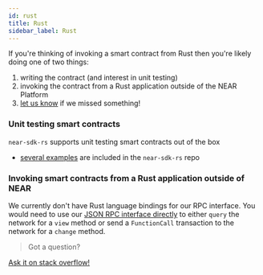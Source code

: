 ```yaml
---
id: rust
title: Rust
sidebar_label: Rust
---
```


If you're thinking of invoking a smart contract from Rust then you're likely doing one of two things:

1. writing the contract (and interest in unit testing)
2. invoking the contract from a Rust application outside of the NEAR Platform
3. [let us know](http://near.chat) if we missed something!

### Unit testing smart contracts

`near-sdk-rs` supports unit testing smart contracts out of the box

- [several examples](https://github.com/near/near-sdk-rs/tree/master/examples) are included in the `near-sdk-rs` repo

<!-- - *** Temporarily removed until workshop is updated and republished ***

In 2019 we held a workshop called [MapReduce with Asynchronous Smart Contracts](https://github.com/near/workshop) that included 3 exercises of increasing difficulty and a challenge.  Solutions to the 3 exercises include unit tests. -->

### Invoking smart contracts from a Rust application outside of NEAR

We currently don't have Rust language bindings for our RPC interface.  You would need to use our [JSON RPC interface directly](/docs/api/rpc) to either `query` the network for a `view` method or send a `FunctionCall` transaction to the network for a `change` method.

>Got a question?
<a href="https://stackoverflow.com/questions/tagged/nearprotocol">
  <h8> Ask it on stack overflow! </h8>
</a>
